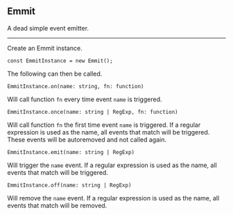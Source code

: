 ## Emmit

A dead simple event emitter.

---

Create an Emmit instance.

`const EmmitInstance = new Emmit();`

The following can then be called.

`EmmitInstance.on(name: string, fn: function)`

Will call function `fn` every time event `name` is triggered.

`EmmitInstance.once(name: string | RegExp, fn: function)`

Will call function `fn` the first time event `name` is triggered. If a regular expression is used as the name, all events that match will be triggered. These events will be autoremoved and not called again.

`EmmitInstance.emit(name: string | RegExp)`

Will trigger the `name` event. If a regular expression is used as the name, all events that match will be triggered.

`EmmitInstance.off(name: string | RegExp)`

Will remove the `name` event. If a regular expression is used as the name, all events that match will be removed.
